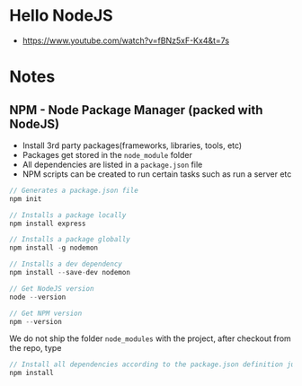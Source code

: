 # Hello NodeJS
- https://www.youtube.com/watch?v=fBNz5xF-Kx4&t=7s

# Notes

## NPM - Node Package Manager (packed with NodeJS)
* Install 3rd party packages(frameworks, libraries, tools, etc)
* Packages get stored in the `node_module` folder
* All dependencies are listed in a `package.json` file
* NPM scripts can be created to run certain tasks such as run a server etc

```javascript
// Generates a package.json file
npm init

// Installs a package locally
npm install express

// Installs a package globally
npm install -g nodemon

// Installs a dev dependency
npm install --save-dev nodemon

// Get NodeJS version
node --version

// Get NPM version
npm --version
```


We do not ship the folder `node_modules` with the project, after checkout from the repo, type 
```javascript
// Install all dependencies according to the package.json definition just like the pom.xml for maven
npm install
```